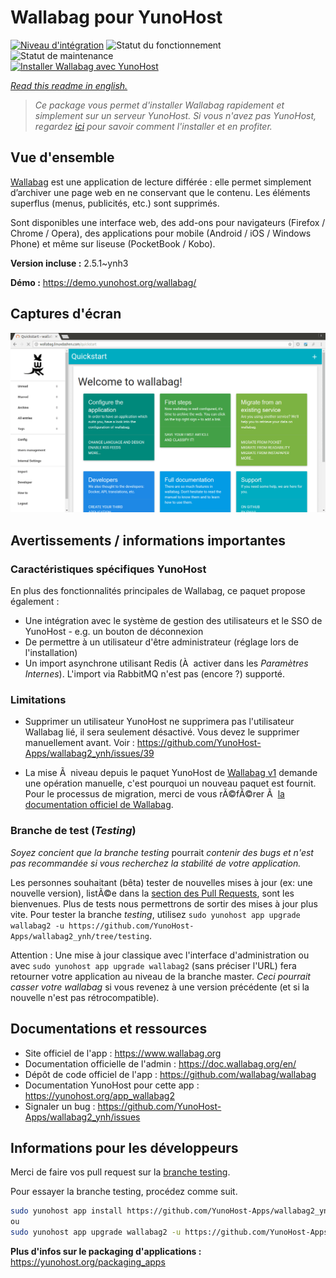 <!--
N.B.: This README was automatically generated by https://github.com/YunoHost/apps/tree/master/tools/README-generator
It shall NOT be edited by hand.
-->

# Wallabag pour YunoHost

[![Niveau d'intégration](https://dash.yunohost.org/integration/wallabag2.svg)](https://dash.yunohost.org/appci/app/wallabag2) ![Statut du fonctionnement](https://ci-apps.yunohost.org/ci/badges/wallabag2.status.svg) ![Statut de maintenance](https://ci-apps.yunohost.org/ci/badges/wallabag2.maintain.svg)  
[![Installer Wallabag avec YunoHost](https://install-app.yunohost.org/install-with-yunohost.svg)](https://install-app.yunohost.org/?app=wallabag2)

*[Read this readme in english.](./README.md)*

> *Ce package vous permet d'installer Wallabag rapidement et simplement sur un serveur YunoHost.
Si vous n'avez pas YunoHost, regardez [ici](https://yunohost.org/#/install) pour savoir comment l'installer et en profiter.*

## Vue d'ensemble

[Wallabag](https://www.wallabag.org/) est une application de lecture différée : elle  permet simplement d’archiver une page web en ne conservant que le contenu. Les éléments superflus (menus, publicités, etc.) sont supprimés.

Sont disponibles une interface web, des add-ons pour navigateurs (Firefox / Chrome / Opera), des applications pour mobile (Android / iOS / Windows Phone) et même sur liseuse (PocketBook / Kobo).

**Version incluse :** 2.5.1~ynh3

**Démo :** https://demo.yunohost.org/wallabag/

## Captures d'écran

![Capture d'écran de Wallabag](./doc/screenshots/screenshot1.webp)

## Avertissements / informations importantes

### Caractéristiques spécifiques YunoHost

En plus des fonctionnalités principales de Wallabag, ce paquet propose également :

 * Une intégration avec le système de gestion des utilisateurs et le SSO de YunoHost - e.g. un bouton de déconnexion
 * De permettre à un utilisateur d'être administrateur (réglage lors de l'installation)
 * Un import asynchrone utilisant Redis (À  activer dans les *Paramètres Internes*). L'import via RabbitMQ n'est pas (encore ?) supporté.

### Limitations

* Supprimer un utilisateur YunoHost ne supprimera pas l'utilisateur Wallabag lié, il sera seulement désactivé. Vous devez le supprimer manuellement avant. Voir : https://github.com/YunoHost-Apps/wallabag2_ynh/issues/39

* La mise Ã  niveau depuis le paquet YunoHost de [Wallabag v1](https://github.com/YunoHost-Apps/wallabag_ynh) demande une opération manuelle, c'est pourquoi un nouveau paquet est fournit. Pour le processus de migration, merci de vous rÃ©fÃ©rer Ã  [la documentation officiel de Wallabag](https://doc.wallabag.org/fr/user/import/wallabagv1.html).


### Branche de test (*Testing*)
*Soyez concient que la branche testing* pourrait *contenir des bugs et n'est pas recommandée si vous recherchez la stabilité de votre application.*

Les personnes souhaitant (bêta) tester de nouvelles mises à jour (ex: une nouvelle version), listÃ©e dans la [section des Pull Requests](https://github.com/YunoHost-Apps/wallabag2_ynh/pulls), sont les bienvenues. Plus de tests nous permettrons de sortir des mises à jour plus vite. Pour tester la branche *testing*, utilisez `sudo yunohost app upgrade wallabag2 -u https://github.com/YunoHost-Apps/wallabag2_ynh/tree/testing`.

Attention : Une mise à jour classique avec l'interface d'administration ou avec `sudo yunohost app upgrade wallabag2` (sans préciser l'URL) fera retourner votre application au niveau de la branche master. *Ceci pourrait casser votre wallabag* si vous revenez à une version précédente (et si la nouvelle n'est pas rétrocompatible).


## Documentations et ressources

* Site officiel de l'app : <https://www.wallabag.org>
* Documentation officielle de l'admin : <https://doc.wallabag.org/en/>
* Dépôt de code officiel de l'app : <https://github.com/wallabag/wallabag>
* Documentation YunoHost pour cette app : <https://yunohost.org/app_wallabag2>
* Signaler un bug : <https://github.com/YunoHost-Apps/wallabag2_ynh/issues>

## Informations pour les développeurs

Merci de faire vos pull request sur la [branche testing](https://github.com/YunoHost-Apps/wallabag2_ynh/tree/testing).

Pour essayer la branche testing, procédez comme suit.

``` bash
sudo yunohost app install https://github.com/YunoHost-Apps/wallabag2_ynh/tree/testing --debug
ou
sudo yunohost app upgrade wallabag2 -u https://github.com/YunoHost-Apps/wallabag2_ynh/tree/testing --debug
```

**Plus d'infos sur le packaging d'applications :** <https://yunohost.org/packaging_apps>
